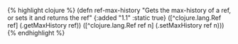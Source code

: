 {% highlight clojure %}
(defn ref-max-history
  "Gets the max-history of a ref, or sets it and returns the ref"
  {:added "1.1"
   :static true}
  ([^clojure.lang.Ref ref]
    (.getMaxHistory ref))
  ([^clojure.lang.Ref ref n]
    (.setMaxHistory ref n)))
{% endhighlight %}
